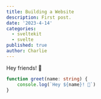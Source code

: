 ```yaml
---
title: Building a Website
description: First post.
date: '2023-4-14'
categories:
  - sveltekit
  - svelte
published: true
author: Charlie
---
```


Hey friends! 👋

```ts
function greet(name: string) {
	console.log(`Hey ${name}! 👋`)
}
```
